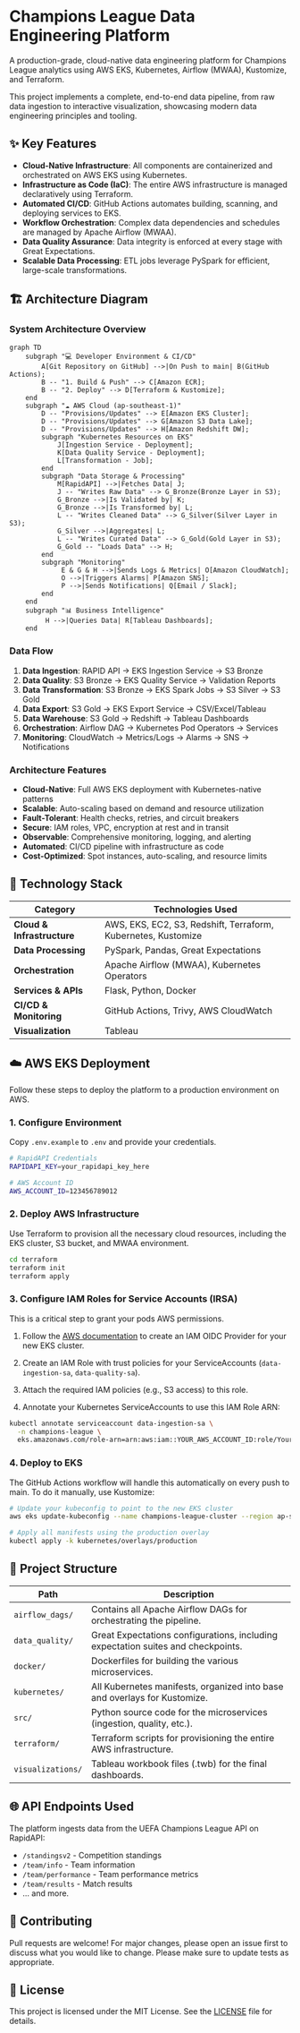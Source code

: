 # Champions League Data Engineering Platform

A production-grade, cloud-native data engineering platform for Champions League analytics using AWS EKS, Kubernetes, Airflow (MWAA), Kustomize, and Terraform.

This project implements a complete, end-to-end data pipeline, from raw data ingestion to interactive visualization, showcasing modern data engineering principles and tooling.

## ✨ Key Features

- **Cloud-Native Infrastructure**: All components are containerized and orchestrated on AWS EKS using Kubernetes.
- **Infrastructure as Code (IaC)**: The entire AWS infrastructure is managed declaratively using Terraform.
- **Automated CI/CD**: GitHub Actions automates building, scanning, and deploying services to EKS.
- **Workflow Orchestration**: Complex data dependencies and schedules are managed by Apache Airflow (MWAA).
- **Data Quality Assurance**: Data integrity is enforced at every stage with Great Expectations.
- **Scalable Data Processing**: ETL jobs leverage PySpark for efficient, large-scale transformations.

## 🏗️ Architecture Diagram

### System Architecture Overview

```mermaid
graph TD
    subgraph "💻 Developer Environment & CI/CD"
        A[Git Repository on GitHub] -->|On Push to main| B(GitHub Actions);
        B -- "1. Build & Push" --> C[Amazon ECR];
        B -- "2. Deploy" --> D[Terraform & Kustomize];
    end
    subgraph "☁️ AWS Cloud (ap-southeast-1)"
        D -- "Provisions/Updates" --> E[Amazon EKS Cluster];
        D -- "Provisions/Updates" --> G[Amazon S3 Data Lake];
        D -- "Provisions/Updates" --> H[Amazon Redshift DW];
        subgraph "Kubernetes Resources on EKS"
            J[Ingestion Service - Deployment];
            K[Data Quality Service - Deployment];
            L[Transformation - Job];
        end
        subgraph "Data Storage & Processing"
            M[RapidAPI] -->|Fetches Data| J;
            J -- "Writes Raw Data" --> G_Bronze(Bronze Layer in S3);
            G_Bronze -->|Is Validated by| K;
            G_Bronze -->|Is Transformed by| L;
            L -- "Writes Cleaned Data" --> G_Silver(Silver Layer in S3);
            G_Silver -->|Aggregates| L;
            L -- "Writes Curated Data" --> G_Gold(Gold Layer in S3);
            G_Gold -- "Loads Data" --> H;
        end
        subgraph "Monitoring"
             E & G & H -->|Sends Logs & Metrics| O[Amazon CloudWatch];
             O -->|Triggers Alarms| P[Amazon SNS];
             P -->|Sends Notifications| Q[Email / Slack];
        end
    end
    subgraph "📊 Business Intelligence"
         H -->|Queries Data| R[Tableau Dashboards];
    end
```

### Data Flow

1. **Data Ingestion**: RAPID API → EKS Ingestion Service → S3 Bronze
2. **Data Quality**: S3 Bronze → EKS Quality Service → Validation Reports  
3. **Data Transformation**: S3 Bronze → EKS Spark Jobs → S3 Silver → S3 Gold
4. **Data Export**: S3 Gold → EKS Export Service → CSV/Excel/Tableau
5. **Data Warehouse**: S3 Gold → Redshift → Tableau Dashboards
6. **Orchestration**: Airflow DAG → Kubernetes Pod Operators → Services
7. **Monitoring**: CloudWatch → Metrics/Logs → Alarms → SNS → Notifications

### Architecture Features

- **Cloud-Native**: Full AWS EKS deployment with Kubernetes-native patterns
- **Scalable**: Auto-scaling based on demand and resource utilization
- **Fault-Tolerant**: Health checks, retries, and circuit breakers
- **Secure**: IAM roles, VPC, encryption at rest and in transit
- **Observable**: Comprehensive monitoring, logging, and alerting
- **Automated**: CI/CD pipeline with infrastructure as code
- **Cost-Optimized**: Spot instances, auto-scaling, and resource limits

## 🔧 Technology Stack

| Category | Technologies Used |
|----------|-------------------|
| **Cloud & Infrastructure** | AWS, EKS, EC2, S3, Redshift, Terraform, Kubernetes, Kustomize |
| **Data Processing** | PySpark, Pandas, Great Expectations |
| **Orchestration** | Apache Airflow (MWAA), Kubernetes Operators |
| **Services & APIs** | Flask, Python, Docker |
| **CI/CD & Monitoring** | GitHub Actions, Trivy, AWS CloudWatch |
| **Visualization** | Tableau |

## ☁️ AWS EKS Deployment

Follow these steps to deploy the platform to a production environment on AWS.

### 1. Configure Environment

Copy `.env.example` to `.env` and provide your credentials.

```bash
# RapidAPI Credentials
RAPIDAPI_KEY=your_rapidapi_key_here

# AWS Account ID
AWS_ACCOUNT_ID=123456789012
```

### 2. Deploy AWS Infrastructure

Use Terraform to provision all the necessary cloud resources, including the EKS cluster, S3 bucket, and MWAA environment.

```bash
cd terraform
terraform init
terraform apply
```

### 3. Configure IAM Roles for Service Accounts (IRSA)

This is a critical step to grant your pods AWS permissions.

1. Follow the [AWS documentation](https://docs.aws.amazon.com/eks/latest/userguide/enable-iam-roles-for-service-accounts.html) to create an IAM OIDC Provider for your new EKS cluster.

2. Create an IAM Role with trust policies for your ServiceAccounts (`data-ingestion-sa`, `data-quality-sa`).

3. Attach the required IAM policies (e.g., S3 access) to this role.

4. Annotate your Kubernetes ServiceAccounts to use this IAM Role ARN:

```bash
kubectl annotate serviceaccount data-ingestion-sa \
  -n champions-league \
  eks.amazonaws.com/role-arn=arn:aws:iam::YOUR_AWS_ACCOUNT_ID:role/Your-App-Role
```

### 4. Deploy to EKS

The GitHub Actions workflow will handle this automatically on every push to main. To do it manually, use Kustomize:

```bash
# Update your kubeconfig to point to the new EKS cluster
aws eks update-kubeconfig --name champions-league-cluster --region ap-southeast-1

# Apply all manifests using the production overlay
kubectl apply -k kubernetes/overlays/production
```

## 📂 Project Structure

| Path | Description |
|------|-------------|
| `airflow_dags/` | Contains all Apache Airflow DAGs for orchestrating the pipeline. |
| `data_quality/` | Great Expectations configurations, including expectation suites and checkpoints. |
| `docker/` | Dockerfiles for building the various microservices. |
| `kubernetes/` | All Kubernetes manifests, organized into base and overlays for Kustomize. |
| `src/` | Python source code for the microservices (ingestion, quality, etc.). |
| `terraform/` | Terraform scripts for provisioning the entire AWS infrastructure. |
| `visualizations/` | Tableau workbook files (.twb) for the final dashboards. |

## 🌐 API Endpoints Used

The platform ingests data from the UEFA Champions League API on RapidAPI:

- `/standingsv2` - Competition standings
- `/team/info` - Team information
- `/team/performance` - Team performance metrics
- `/team/results` - Match results
- ... and more.

## 🤝 Contributing

Pull requests are welcome! For major changes, please open an issue first to discuss what you would like to change. Please make sure to update tests as appropriate.

## 📄 License

This project is licensed under the MIT License. See the [LICENSE](LICENSE) file for details.